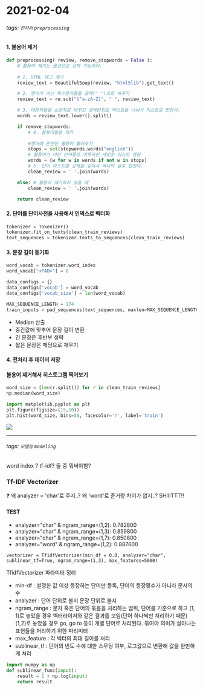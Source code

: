 2021-02-04
===

###### tags: `전처리` `preprocessing`

#### 1. 불용어 제거
``` python
def preprocessing( review, remove_stopwords = False ): 
    # 불용어 제거는 옵션으로 선택 가능하다.
    
    # 1. HTML 태그 제거
    review_text = BeautifulSoup(review, "html5lib").get_text()	

    # 2. 영어가 아닌 특수문자들을 공백(" ")으로 바꾸기
    review_text = re.sub("[^a-zA-Z]", " ", review_text)

    # 3. 대문자들을 소문자로 바꾸고 공백단위로 텍스트들 나눠서 리스트로 만든다.
    words = review_text.lower().split()

    if remove_stopwords: 
        # 4. 불용어들을 제거
    
        #영어에 관련된 불용어 불러오기
        stops = set(stopwords.words("english"))
        # 불용어가 아닌 단어들로 이루어진 새로운 리스트 생성
        words = [w for w in words if not w in stops]
        # 5. 단어 리스트를 공백을 넣어서 하나의 글로 합친다.	
        clean_review = ' '.join(words)

    else: # 불용어 제거하지 않을 때
        clean_review = ' '.join(words)

    return clean_review
```

#### 2. 단어를 단어사전을 사용해서 인덱스로 벡터화
``` python
tokenizer = Tokenizer()
tokenizer.fit_on_texts(clean_train_reviews)
text_sequences = tokenizer.texts_to_sequences(clean_train_reviews)
```
#### 3. 문장 길이 동기화
``` python
word_vocab = tokenizer.word_index
word_vocab["<PAD>"] = 0

data_configs = {}
data_configs['vocab'] = word_vocab
data_configs['vocab_size'] = len(word_vocab)

MAX_SEQUENCE_LENGTH = 174 
train_inputs = pad_sequences(text_sequences, maxlen=MAX_SEQUENCE_LENGTH, padding='post')
```
* Median 산출
* 중간값에 맞추어 문장 길이 변환
* 긴 문장은 후반부 생략
* 짧은 문장은 패딩으로 채우기 
#### 4. 전처리 후 데이터 저장
    
#### 불용어 제거해서 히스토그램 찍어보기
``` python
word_size = [len(r.split()) for r in clean_train_reviews]
np.median(word_size)

import matplotlib.pyplot as plt
plt.figure(figsize=(15,10))
plt.hist(word_size, bins=50, facecolor='r', label='train')
```
![](https://i.imgur.com/TIsvbgs.png)

---

###### tags: `모델링` `modeling`


word index ? tf-idf? 둘 중 뭐써야함?

### Tf-IDF Vectorizer
:question: 왜 analyzer = 'char'로 주지..? 왜 'word'로 준거랑 차이가 없지..? SHIIITTT!!

#### TEST
* analyzer="char" & ngram_range=(1,2): 0.782800
* analyzer="char" & ngram_range=(1,3): 0.859800
* analyzer="char" & ngram_range=(1,7): 0.850800
* analyzer="word" & ngram_range=(1,2): 0.887600

`vectorizer = TfidfVectorizer(min_df = 0.0, analyzer="char", sublinear_tf=True, ngram_range=(1,3), max_features=5000) 
`


TfidfVectorizer 파라미터 정리
* min-df : 설정한 값 이상 등장하는 단어만 등록, 단어의 등장횟수가 아니라 문서의 수
* analyzer : 단어 단위로 볼지 문장 단위로 볼지
* ngram_range : 문자 혹은 단어의 묶음을 처리하는 범위, 단어를 기준으로 하고 (1, 1)로 놓았을 경우 벡터라이저와 같은 결과를 보임(단어 하나씩만 처리하기 때문) (1,2)로 놓았을 경우 go, go to 등이 개별 단어로 처리된다. 묶여야 의미가 살아나는 표현들을 처리하기 위한 파리미터
* max_feature : 각 벡터의 최대 길이를 처리
* sublinear_tf : 단어의 빈도 수에 대한 스무딩 여부, 로그값으로 변환해 값을 완만하게 처리
``` python
import numpy as np 
def sublinear_func(input): 
    result = 1 + np.log(input) 
    return result
```